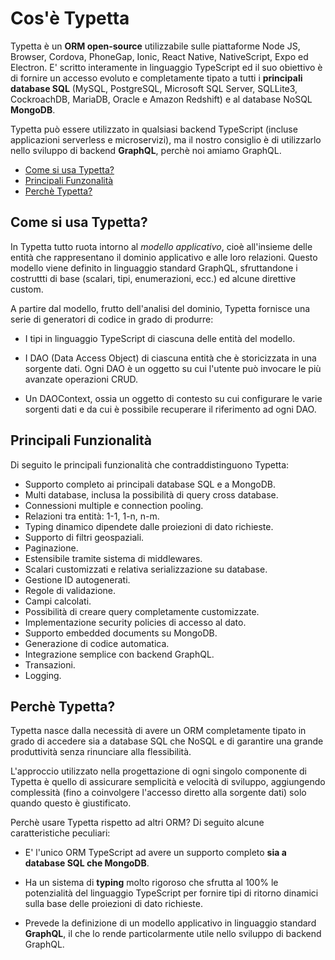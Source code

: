 # Cos'è Typetta

Typetta è un **ORM open-source** utilizzabile sulle piattaforme Node JS, Browser, Cordova, PhoneGap, Ionic, React Native, NativeScript, Expo ed Electron. E' scritto interamente in linguaggio TypeScript ed il suo obiettivo è di fornire un accesso evoluto e completamente tipato a tutti i **principali database SQL** (MySQL, PostgreSQL, Microsoft SQL Server, SQLLite3, CockroachDB, MariaDB, Oracle e Amazon Redshift) e al database NoSQL **MongoDB**.

Typetta può essere utilizzato in qualsiasi backend TypeScript (incluse applicazioni serverless e microservizi), ma il nostro consiglio è di utilizzarlo nello sviluppo di backend **GraphQL**, perchè noi amiamo GraphQL.

  - [Come si usa Typetta?](#come-si-usa-typetta)
  - [Principali Funzonalità](#principali-funzionalità)
  - [Perchè Typetta?](#perchè-typetta)
  
## Come si usa Typetta?
In Typetta tutto ruota intorno al *modello applicativo*, cioè all'insieme delle entità che rappresentano il dominio applicativo e alle loro relazioni. Questo modello viene definito in linguaggio standard GraphQL, sfruttandone i costruttti di base (scalari, tipi, enumerazioni, ecc.) ed alcune direttive custom.

A partire dal modello, frutto dell'analisi del dominio, Typetta fornisce una serie di generatori di codice in grado di produrre:

- I tipi in linguaggio TypeScript di ciascuna delle entità del modello.

- I DAO (Data Access Object) di ciascuna entità che è storicizzata in una sorgente dati. Ogni DAO è un oggetto su cui l'utente può invocare le più avanzate operazioni CRUD.

- Un DAOContext, ossia un oggetto di contesto su cui configurare le varie sorgenti dati e da cui è possibile recuperare il riferimento ad ogni DAO.

## Principali Funzionalità

Di seguito le principali funzionalità che contraddistinguono Typetta:

- Supporto completo ai principali database SQL e a MongoDB.
- Multi database, inclusa la possibilità di query cross database.
- Connessioni multiple e connection pooling.
- Relazioni tra entità: 1-1, 1-n, n-m.
- Typing dinamico dipendete dalle proiezioni di dato richieste.
- Supporto di filtri geospaziali.
- Paginazione.
- Estensibile tramite sistema di middlewares.
- Scalari customizzati e relativa serializzazione su database.
- Gestione ID autogenerati.
- Regole di validazione.
- Campi calcolati.
- Possibilità di creare query completamente customizzate.
- Implementazione security policies di accesso al dato.
- Supporto embedded documents su MongoDB.
- Generazione di codice automatica.
- Integrazione semplice con backend GraphQL.
- Transazioni.
- Logging.

## Perchè Typetta?

Typetta nasce dalla necessità di avere un ORM completamente tipato in grado di accedere sia a database SQL che NoSQL e di garantire una grande produttività senza rinunciare alla flessibilità.

L'approccio utilizzato nella progettazione di ogni singolo componente di Typetta è quello di assicurare semplicità e velocità di sviluppo, aggiungendo complessità (fino a coinvolgere l'accesso diretto alla sorgente dati) solo quando questo è giustificato.

Perchè usare Typetta rispetto ad altri ORM? Di seguito alcune caratteristiche peculiari:

- E' l'unico ORM TypeScript ad avere un supporto completo **sia a database SQL che MongoDB**.
  
- Ha un sistema di **typing** molto rigoroso che sfrutta al 100% le potenzialità del linguaggio TypeScript per fornire tipi di ritorno dinamici sulla base delle proiezioni di dato richieste.

- Prevede la definizione di un modello applicativo in linguaggio standard **GraphQL**, il che lo rende particolarmente utile nello sviluppo di backend GraphQL.
